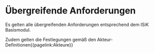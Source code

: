 # Übergreifende Anforderungen

Es gelten alle übergreifenden Anforderungen entsprechend dem ISiK Basismodul.

Zudem gelten die Festlegungen gemäß den Akteur-Definitionen{{pagelink:Akteure}}
